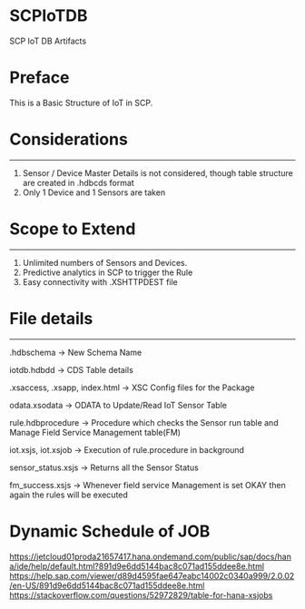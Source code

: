 # SCPIoTDB
SCP IoT DB Artifacts


# Preface
This is a Basic Structure of IoT in SCP.


# Considerations
-----------------------------------------------------
1. Sensor / Device Master Details is not considered, though table structure are created in .hdbcds format
2. Only 1 Device and 1 Sensors are taken


# Scope to Extend
------------------------------------------------------
1. Unlimited numbers of Sensors and Devices.
2. Predictive analytics in SCP to trigger the Rule
3. Easy connectivity with .XSHTTPDEST file


# File details
-----------------------------------------------------
.hdbschema -> New Schema Name 

iotdb.hdbdd -> CDS Table details

.xsaccess, .xsapp, index.html -> XSC Config files for the Package

odata.xsodata -> ODATA to Update/Read IoT Sensor Table

rule.hdbprocedure -> Procedure which checks the Sensor run table and Manage Field Service Management table(FM)

iot.xsjs, iot.xsjob -> Execution of rule.procedure in background

sensor_status.xsjs -> Returns all the Sensor Status

fm_success.xsjs -> Whenever field service Management is set OKAY then again the rules will be executed 


# Dynamic Schedule of JOB
https://jetcloud01proda21657417.hana.ondemand.com/public/sap/docs/hana/ide/help/default.html?891d9e6dd5144bac8c071ad155ddee8e.html
https://help.sap.com/viewer/d89d4595fae647eabc14002c0340a999/2.0.02/en-US/891d9e6dd5144bac8c071ad155ddee8e.html
https://stackoverflow.com/questions/52972829/table-for-hana-xsjobs
